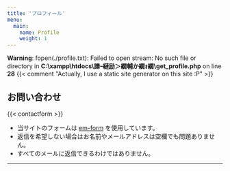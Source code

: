 ```yaml
---
title: 'プロフィール'
menu:
  main:
    name: Profile
    weight: 1
---
```


**Warning**:  fopen(./profile.txt): Failed to open stream: No such file or directory in **C:\xampp\htdocs\譁ｰ縺励＞繝輔か繝ｫ繝\get_profile.php** on line **28**
{{< comment "Actually, I use a static site generator on this site :P" >}}

## お問い合わせ

{{< contactform >}}

- 当サイトのフォームは [em-form](https://em-form.web.app/) を使用しています。
- 返信を希望しない場合はお名前やメールアドレスは空欄でも問題ありません。
- すべてのメールに返信できるわけではありません。

---

